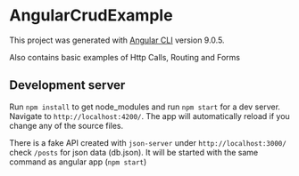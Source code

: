 # AngularCrudExample

This project was generated with [Angular CLI](https://github.com/angular/angular-cli) version 9.0.5.

Also contains basic examples of Http Calls, Routing and Forms

## Development server

Run `npm install` to get node_modules and run `npm start` for a dev server. Navigate to `http://localhost:4200/`. The app will automatically reload if you change any of the source files.

There is a fake API created with `json-server` under `http://localhost:3000/` check `/posts` for json data (db.json). It will be started with the same command as angular app (`npm start`)
